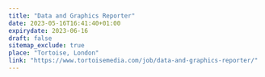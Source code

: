 ```yaml
---
title: "Data and Graphics Reporter"
date: 2023-05-16T16:41:40+01:00
expirydate: 2023-06-16
draft: false
sitemap_exclude: true
place: "Tortoise, London"
link: "https://www.tortoisemedia.com/job/data-and-graphics-reporter/"
---
```


